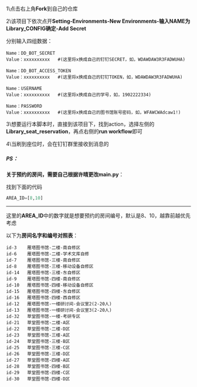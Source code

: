 1\点击右上角**Fork**到自己的仓库

2\该项目下依次点开**Setting-Environments-New Environments-输入NAME为Library_CONFIG确定-Add Secret**

分别输入四组数据：

```
Name：DD_BOT_SECRET
Value：xxxxxxxxxx   #(这里将x换成自己的钉钉SECRET，如，WDAWDAW3R3FADWUHA)

Name：DD_BOT_ACCESS_TOKEN
Value：xxxxxxxxxx   #(这里将x换成自己的钉钉TOKEN，如，WDAWDAW3R3FADWUHA)

Name：USERNAME
Value：xxxxxxxxxx   #(这里将x换成自己的学号，如，1902222334)

Name：PASSWORD
Value：xxxxxxxxxx   #(这里将x换成自己的图书馆账号密码，如，WFAWCWAdcaw1!)
```

3\想要运行本脚本时，直接到该项目下，找到action，选择左侧的**Library_seat_reservation**，再点右侧的**run workflow**即可

4\当刷到座位时，会在钉钉群里接收到消息的



##### PS：

**关于预约的房间，需要自己根据许晴更改main.py**：

找到下面的代码

```python
AREA_ID=[8,10] 
```

****

这里的**AREA_ID**中的数字就是想要预约的房间编号，默认是8、10，越靠前越优先考虑



以下为**房间名字和编号对照表**：

```
id-3	雁塔图书馆-二楼-南自修区
id-6	雁塔图书馆-二楼-学术文库自修
id-7	雁塔图书馆-三楼-南自修区
id-8	雁塔图书馆-三楼-移动设备自修区
id-14	雁塔图书馆-三楼-东自修区
id-9	雁塔图书馆-四楼-南自修区 
id-10	雁塔图书馆-四楼-移动设备自修区
id-15	雁塔图书馆-四楼-东自修区
id-16	雁塔图书馆-四楼-西自修区
id-12	雁塔图书馆-一楼研讨间-会议室2(2-20人)
id-13	雁塔图书馆-一楼研讨间-会议室3(2-20人)
id-32	草堂图书馆-一楼-考研专区
id-21	草堂图书馆-二楼-A区
id-22	草堂图书馆-二楼-D区
id-23	草堂图书馆-三楼-A区
id-24	草堂图书馆-三楼-B区
id-25	草堂图书馆-三楼-C区
id-26	草堂图书馆-三楼-D区
id-27	草堂图书馆-四楼-A区
id-28	草堂图书馆-四楼-B区
id-29	草堂图书馆-四楼-C区
id-30	草堂图书馆-四楼-D区
```
